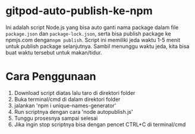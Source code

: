 # gitpod-auto-publish-ke-npm
Ini adalah script Node.js yang bisa auto ganti nama package dalam file `package.json` dan `package-lock.json`, serta bisa publish package ke npmjs.com dengan`npm publish`. Script ini memiliki jeda waktu 1-5 menit untuk publish package selanjutnya. Sambil menunggu waktu jeda, kita bisa buat waktu tersebut untuk makan/tidur.

# Cara Penggunaan
1. Download script diatas lalu taro di direktori folder
2. Buka terminal/cmd di dalam direktori folder
3. jalankan 'npm i unique-names-generator'
4. Run scriptnya dengan cara 'node autopublish.js'
5. Tunggu prosesnya sampai selesai
6. Jika ingin stop scriptnya bisa dengan pencet CTRL+C di terminal/cmd

